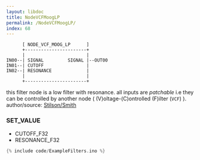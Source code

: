 ```yaml
---
layout: libdoc
title: NodeVCFMoogLP
permalink: /NodeVCFMoogLP/
index: 68
---
```


          [ NODE_VCF_MOOG_LP      ]       
          +-----------------------+       
          |                       |       
    IN00--| SIGNAL         SIGNAL |--OUT00
    IN01--| CUTOFF                |       
    IN02--| RESONANCE             |       
          |                       |       
          +-----------------------+       

this filter node is a low filter with resonance. all inputs are *patchable* i.e they can be controlled by another node ( (V)oltage-(C)ontrolled (F)ilter (`VCF`) ). author/source: [Stilson/Smith](https://www.musicdsp.org/en/latest/Filters/26-moog-vcf-variation-2.html)

### SET_VALUE

- CUTOFF_F32
- RESONANCE_F32


```c
{% include code/ExampleFilters.ino %}
```

